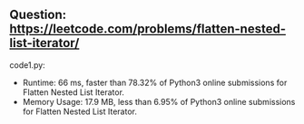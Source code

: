 ## Question: https://leetcode.com/problems/flatten-nested-list-iterator/

code1.py:
* Runtime: 66 ms, faster than 78.32% of Python3 online submissions for Flatten Nested List Iterator.
* Memory Usage: 17.9 MB, less than 6.95% of Python3 online submissions for Flatten Nested List Iterator.
